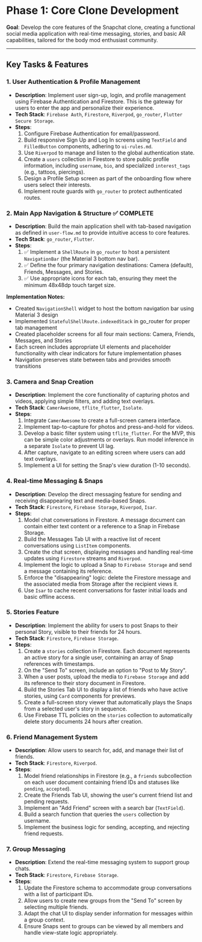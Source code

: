 # Phase 1: Core Clone Development

**Goal**: Develop the core features of the Snapchat clone, creating a functional social media application with real-time messaging, stories, and basic AR capabilities, tailored for the body mod enthusiast community.

---

## Key Tasks & Features

### 1. User Authentication & Profile Management
- **Description**: Implement user sign-up, login, and profile management using Firebase Authentication and Firestore. This is the gateway for users to enter the app and personalize their experience.
- **Tech Stack**: `Firebase Auth`, `Firestore`, `Riverpod`, `go_router`, `Flutter Secure Storage`.
- **Steps**:
    1.  Configure Firebase Authentication for email/password.
    2.  Build responsive Sign Up and Log In screens using `TextField` and `FilledButton` components, adhering to `ui-rules.md`.
    3.  Use `Riverpod` to manage and listen to the global authentication state.
    4.  Create a `users` collection in Firestore to store public profile information, including `username`, `bio`, and specialized `interest_tags` (e.g., tattoos, piercings).
    5.  Design a Profile Setup screen as part of the onboarding flow where users select their interests.
    6.  Implement route guards with `go_router` to protect authenticated routes.

### 2. Main App Navigation & Structure ✅ **COMPLETE**
- **Description**: Build the main application shell with tab-based navigation as defined in `user-flow.md` to provide intuitive access to core features.
- **Tech Stack**: `go_router`, `Flutter`.
- **Steps**:
    1.  ✅ Implement a `ShellRoute` in `go_router` to host a persistent `NavigationBar` (the Material 3 bottom nav bar).
    2.  ✅ Define the four primary navigation destinations: Camera (default), Friends, Messages, and Stories.
    3.  ✅ Use appropriate icons for each tab, ensuring they meet the minimum 48x48dp touch target size.

**Implementation Notes:**
- Created `NavigationShell` widget to host the bottom navigation bar using Material 3 design
- Implemented `StatefulShellRoute.indexedStack` in go_router for proper tab management
- Created placeholder screens for all four main sections: Camera, Friends, Messages, and Stories
- Each screen includes appropriate UI elements and placeholder functionality with clear indicators for future implementation phases
- Navigation preserves state between tabs and provides smooth transitions

### 3. Camera and Snap Creation
- **Description**: Implement the core functionality of capturing photos and videos, applying simple filters, and adding text overlays.
- **Tech Stack**: `CamerAwesome`, `tflite_flutter`, `Isolate`.
- **Steps**:
    1.  Integrate `CamerAwesome` to create a full-screen camera interface.
    2.  Implement tap-to-capture for photos and press-and-hold for videos.
    3.  Develop a basic filter system using `tflite_flutter`. For the MVP, this can be simple color adjustments or overlays. Run model inference in a separate `Isolate` to prevent UI lag.
    4.  After capture, navigate to an editing screen where users can add text overlays.
    5.  Implement a UI for setting the Snap's view duration (1-10 seconds).

### 4. Real-time Messaging & Snaps
- **Description**: Develop the direct messaging feature for sending and receiving disappearing text and media-based Snaps.
- **Tech Stack**: `Firestore`, `Firebase Storage`, `Riverpod`, `Isar`.
- **Steps**:
    1.  Model chat conversations in Firestore. A message document can contain either text content or a reference to a Snap in Firebase Storage.
    2.  Build the Messages Tab UI with a reactive list of recent conversations using `ListItem` components.
    3.  Create the chat screen, displaying messages and handling real-time updates using `Firestore` streams and `Riverpod`.
    4.  Implement the logic to upload a Snap to `Firebase Storage` and send a message containing its reference.
    5.  Enforce the "disappearing" logic: delete the Firestore message and the associated media from Storage after the recipient views it.
    6.  Use `Isar` to cache recent conversations for faster initial loads and basic offline access.

### 5. Stories Feature
- **Description**: Implement the ability for users to post Snaps to their personal Story, visible to their friends for 24 hours.
- **Tech Stack**: `Firestore`, `Firebase Storage`.
- **Steps**:
    1.  Create a `stories` collection in Firestore. Each document represents an active story for a single user, containing an array of Snap references with timestamps.
    2.  On the "Send To" screen, include an option to "Post to My Story".
    3.  When a user posts, upload the media to `Firebase Storage` and add its reference to their story document in Firestore.
    4.  Build the Stories Tab UI to display a list of friends who have active stories, using `Card` components for previews.
    5.  Create a full-screen story viewer that automatically plays the Snaps from a selected user's story in sequence.
    6.  Use Firebase TTL policies on the `stories` collection to automatically delete story documents 24 hours after creation.

### 6. Friend Management System
- **Description**: Allow users to search for, add, and manage their list of friends.
- **Tech Stack**: `Firestore`, `Riverpod`.
- **Steps**:
    1.  Model friend relationships in Firestore (e.g., a `friends` subcollection on each user document containing friend IDs and statuses like `pending`, `accepted`).
    2.  Create the Friends Tab UI, showing the user's current friend list and pending requests.
    3.  Implement an "Add Friend" screen with a search bar (`TextField`).
    4.  Build a search function that queries the `users` collection by username.
    5.  Implement the business logic for sending, accepting, and rejecting friend requests.

### 7. Group Messaging
- **Description**: Extend the real-time messaging system to support group chats.
- **Tech Stack**: `Firestore`, `Firebase Storage`.
- **Steps**:
    1.  Update the Firestore schema to accommodate group conversations with a list of participant IDs.
    2.  Allow users to create new groups from the "Send To" screen by selecting multiple friends.
    3.  Adapt the chat UI to display sender information for messages within a group context.
    4.  Ensure Snaps sent to groups can be viewed by all members and handle view-state logic appropriately. 